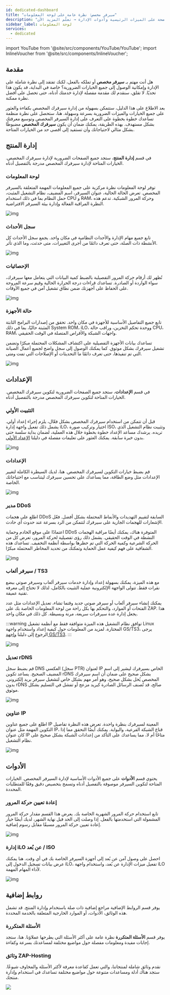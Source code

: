 ```yaml
---
id: dedicated-dashboard
title: "سيرفر مخصص: نظرة عامة على لوحة المعلومات"
description: "اكتشف كيفية إدارة سيرفرك المخصص بكفاءة وتحسينه مع نظرة واضحة على الميزات الرئيسية وأدوات الإدارة → تعلّم المزيد الآن"
sidebar_label: لوحة المعلومات
services:
  - dedicated
---
```


import YouTube from '@site/src/components/YouTube/YouTube';
import InlineVoucher from '@site/src/components/InlineVoucher';

## مقدمة

هل أنت مهتم بـ **سيرفر مخصص** أو تملكه بالفعل، لكنك تفتقد إلى نظرة شاملة على الإدارة وإمكانية الوصول إلى جميع الخيارات الضرورية؟ خاصة في البداية، قد يكون هذا تحديًا. لا تقلق، سنقدم لك مقدمة مفصلة لإدارة خدمتك أدناه، حتى تحصل على أفضل نظرة ممكنة.

بعد الاطلاع على هذا الدليل، ستتمكن بسهولة من إدارة سيرفرك المخصص بكفاءة والعثور على جميع الخيارات والميزات الضرورية بسرعة وسهولة. هنا، ستحصل على نظرة منظمة تساعدك خطوة بخطوة على التعرف على إدارة السيرفر المخصص وتوسيع معرفتك بشكل مستهدف. بهذه الطريقة، يمكنك ضمان أن يكون **سيرفرك المخصص** مضبوطًا بشكل مثالي لاحتياجاتك وأن تستفيد إلى أقصى حد من الخيارات المتاحة.

<InlineVoucher />

## إدارة المنتج

في قسم **إدارة المنتج**، ستجد جميع الصفحات الضرورية لإدارة سيرفرك المخصص. الخيارات المتاحة لإدارة سيرفرك المخصص مدرجة بالتفصيل أدناه.

### لوحة المعلومات

توفر لوحة المعلومات نظرة مركزية على جميع المعلومات المهمة المتعلقة بالسيرفر المخصص. تعرض الحالة الحالية، عنوان السيرفر، اسم المضيف، نظام التشغيل المثبت، حمل النظام بما في ذلك استخدام CPU و RAM، وحركة المرور الشبكية. تدعم هذه النظرة المراقبة الفعالة وإدارة بيئة السيرفر الافتراضية.

![img](https://screensaver01.zap-hosting.com/index.php/s/QEnaS6N7MqHejtk/preview)

### سجل الأحداث

تابع جميع مهام الإدارة والأحداث النظامية في مكان واحد. يجمع سجل الأحداث كل الأنشطة ذات الصلة، حتى تعرف دائمًا من أجرى التغييرات، متى حدثت، وما الذي تأثر.

![img](https://screensaver01.zap-hosting.com/index.php/s/akKpTx2XzDKy7qc/preview)

### الإحصائيات

تُظهر لك أرقام حركة المرور التفصيلية بالضبط كمية البيانات التي يتعامل معها سيرفرك، سواء الواردة أو الصادرة. تساعدك قراءات درجة الحرارة الحالية وقيم سرعة المروحة على الحفاظ على أجهزتك ضمن نطاق تشغيل آمن في جميع الأوقات.

![img](https://screensaver01.zap-hosting.com/index.php/s/B7yLamtJrdALpPb/preview)

### حالة الأجهزة

تابع جميع التفاصيل الأساسية للأجهزة في مكان واحد. تحقق من إصدارات البرامج الثابتة المثبتة حاليًا، بما في ذلك System ROM، iLO، ووحدة تحكم التخزين، وراقب حالة CPU، RAM، واجهات الشبكة والأقراص المتصلة في الوقت الحقيقي.

تساعدك بيانات الأجهزة التفصيلية على اكتشاف المشكلات المحتملة مبكرًا وتضمن تشغيل سيرفرك بشكل موثوق. كما يمكنك الوصول إلى سجل واضح لجميع أعمال الصيانة التي تم تنفيذها، حتى تعرف دائمًا ما التحديثات أو الإصلاحات التي تمت ومتى.

![img](https://screensaver01.zap-hosting.com/index.php/s/9CsZGarzsdMP5Ea/preview)

## الإعدادات

في قسم **الإعدادات**، ستجد جميع الصفحات الضرورية لتكوين سيرفرك المخصص. الخيارات المتاحة لتكوين سيرفرك المخصص مدرجة بالتفصيل أدناه.

### التثبيت الأولي

قبل أن تتمكن من استخدام سيرفرك المخصص بشكل فعّال، يلزم إجراء إعداد أولي. يشمل ذلك تفعيل واجهة إدارة iLO، اختيار وتركيب صورة ISO، وتثبيت نظام التشغيل الذي تريده. يرشدك مساعد الإعداد خطوة بخطوة خلال هذه العملية، لضمان بداية سلسة حتى بدون خبرة سابقة. يمكنك العثور على تعليمات مفصلة في دليلنا [الإعداد الأولي](dedicated-setup.md).

![img](https://screensaver01.zap-hosting.com/index.php/s/MnZKXAGGTqs9Xdp/download)

### الإعدادات

قم بضبط خيارات التكوين لسيرفرك المخصص. هنا، لديك السيطرة الكاملة لتغيير الإعدادات مثل وضع الطاقة، مما يساعدك على تحسين سيرفرك ليتناسب مع احتياجاتك الخاصة.

![img](https://screensaver01.zap-hosting.com/index.php/s/WiHSELJNc5icsyQ/preview)

### مدير DDoS

اطلع على هجمات DDoS السابقة لتقييم التهديدات والأنماط المحتملة بشكل أفضل. فعّل الإشعارات للهجمات الجارية على سيرفرك لتتمكن من الرد بسرعة عند حدوث أي حادث.

اعتمادًا على موقع الخادم وحماية DDoS المتوفرة هناك، يمكنك أيضًا مراقبة الهجمات النشطة في الوقت الحقيقي. يشمل ذلك رؤى تفصيلية لحركة المرور، تعرض كل من الحركة الشرعية وكمية الحركة التي تم حظرها بواسطة أنظمة التخفيف. تساعدك هذه الشفافية على فهم كيفية عمل الحماية وتمكنك من تحديد المخاطر المحتملة مبكرًا.

![img](https://screensaver01.zap-hosting.com/index.php/s/ScCCCY52CMLgfyE/preview)

### سيرفر ألعاب / TS3

مع هذه الميزة، يمكنك بسهولة إعداد وإدارة خدمات سيرفر ألعاب وسيرفر صوتي ببضع نقرات فقط. تتولى الواجهة الإلكترونية عملية التثبيت بالكامل، لذلك لا تحتاج إلى معرفة تقنية عميقة.

يمكنك إنشاء سيرفر ألعاب أو سيرفر صوتي جديد وقتما تشاء، تعديل الإعدادات مثل عدد الفتحات أو الموارد، والتحكم بها بكل راحة من لوحة المعلومات الخاصة بك على ZAP. هذا يجعل إدارة عدة سيرفرات سريعة، مرنة وبسيطة. كل ذلك في مكان واحد.

:::warning توافق نظام التشغيل 
هذه الميزة متوافقة فقط مع أنظمة تشغيل Linux المختارة. لمزيد من المعلومات حول كيفية إعداد واستخدام واجهة GS/TS3، يرجى الرجوع إلى دليلنا [واجهة GS/TS3](dedicated-linux-gs-interface.md).
:::

![img](https://screensaver01.zap-hosting.com/index.php/s/nd6YF93omGcApC8/preview)

### تعديل rDNS

قم بضبط سجل DNS العكسي (سجل PTR) لعنوان IP الخاص بسيرفرك ليشير إلى اسم المضيف الصحيح. يساعد تكوين rDNS بشكل صحيح على ضمان أن اسم سيرفرك المخصص يُحل بشكل صحيح، وهو أمر مهم بشكل خاص لتشغيل سيرفر بريد إلكتروني. بدون rDNS صالح، قد تُصنف الرسائل الصادرة كبريد مزعج أو تفشل في التسليم بشكل موثوق.

![img](https://screensaver01.zap-hosting.com/index.php/s/LpdMgD6T39tXiNK/preview)

### عناوين IP

اطلع على جميع عناوين IP المعينة لسيرفرك بنظرة واحدة. تعرض هذه النظرة تفاصيل التكوين المهمة مثل عنوان IP، قناع الشبكة الفرعية، والبوابة. يمكنك أيضًا التحقق مما إذا كان عنوان IP متاحًا أم لا، مما يساعدك على التأكد من إعدادات الشبكة بشكل صحيح على نظام التشغيل.

![img](https://screensaver01.zap-hosting.com/index.php/s/a64XRkWn2EA4Nef/preview)

## الأدوات

يحتوي قسم **الأدوات** على جميع الأدوات الأساسية لإدارة السيرفر المخصص. الخيارات المتاحة لتكوين السيرفر موصوفة بالتفصيل أدناه وتسمح بتخصيص دقيق وفقًا للمتطلبات المحددة.

### إعادة تعيين حركة المرور

تابع استخدام حركة المرور الشهرية الخاصة بك. يعرض هذا القسم مقدار حركة المرور المشمولة التي استخدمتها بالفعل. إذا وصلت إلى الحد قبل نهاية الشهر، لديك أيضًا خيار إعادة تعيين حركة المرور مسبقًا مقابل رسوم إضافية.

![img](https://screensaver01.zap-hosting.com/index.php/s/5Z38eyRdntF6ict/preview)

### إدارة iLO عن بُعد / ISO

احصل على وصول آمن عن بُعد إلى أجهزة السيرفر الخاصة بك في أي وقت. هنا يمكنك عرض بيانات تسجيل الدخول إلى iLO، تفعيل ميزات الإدارة عن بُعد، واستخدام واجهة iLO لأداء المهام المهمة.

![img](https://screensaver01.zap-hosting.com/index.php/s/9SZMtCPDJgNZSZ6/preview)

## روابط إضافية
يوفر قسم الروابط الإضافية مراجع إضافية ذات صلة باستخدام وإدارة المنتج. قد تشمل هذه الوثائق، الأدوات، أو الموارد الخارجية المتعلقة بالخدمة المحددة.

### الأسئلة المتكررة
يوفر قسم **الأسئلة المتكررة** نظرة عامة على أكثر الأسئلة التي يطرحها عملاؤنا. هنا، ستجد إجابات مفيدة ومعلومات مفصلة حول مواضيع مختلفة لمساعدتك بسرعة وكفاءة.

### وثائق ZAP-Hosting
نقدم وثائق شاملة لمنتجاتنا، والتي تعمل كقاعدة معرفة لأكثر الأسئلة والمخاوف شيوعًا. ستجد هناك أدلة ومساعدات متنوعة حول مواضيع مختلفة تساعدك في استخدام وإدارة منتجك.

![](https://screensaver01.zap-hosting.com/index.php/s/n48ct6aZBrNq7eT/preview)

<InlineVoucher />